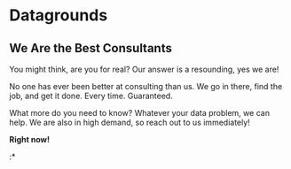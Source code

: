 Datagrounds
================

<!-- WARNING: THIS FILE WAS AUTOGENERATED! DO NOT EDIT! -->

## We Are the Best Consultants

You might think, are you for real? Our answer is a resounding, yes we
are!

No one has ever been better at consulting than us. We go in there, find
the job, and get it done. Every time. Guaranteed.

What more do you need to know? Whatever your data problem, we can help.
We are also in high demand, so reach out to us immediately!

**Right now!**

:\*
